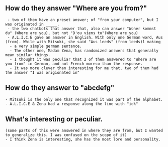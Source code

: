 ## How do they answer "Where are you from?"
     - two of them have an preset answer; of "from your computer", but I was originated in _____.
     - the two chatbots that answer that, also can answer "Woher kommst du" (Where are you), but not "D'ou viens tu"(Where are you)
     - A.L.I.C.E gave an answer in English. With only one German word, Aus (from). While with Mitsuki, she said "Aus leeds" (from leeds)l making 
      - a very simple german sentance. 
      - The other one, Madam Zena, has randomized answers that generally mean similar things. 
      - I thought it was peculiar that 2 of them answered to "Where are you from" in German, and not French moreso than the response. 
      - It was more clever than interesting for me that, two of them had the answer "I was origionated in"
## How do they answer to "abcdefg"
    - Mitsuki is the only one that recognized it was part of the alphabet. 
    - A.L.I.C.E & Zena had a response along the line with "idk"

## What's interesting or peculiar. 
    (some parts of this were answered in where they are from, but I wanted to generalize this. I was confused on the scope of it)
    - I think Zena is interesting, she has the most lore and personality. 